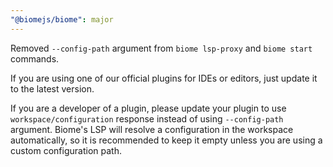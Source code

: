 ```yaml
---
"@biomejs/biome": major
---
```


Removed `--config-path` argument from `biome lsp-proxy` and `biome start` commands.

If you are using one of our official plugins for IDEs or editors, just update it to the latest version.

If you are a developer of a plugin, please update your plugin to use `workspace/configuration` response instead of
using `--config-path` argument. Biome's LSP will resolve a configuration in the workspace automatically, so it is
recommended to keep it empty unless you are using a custom configuration path.

